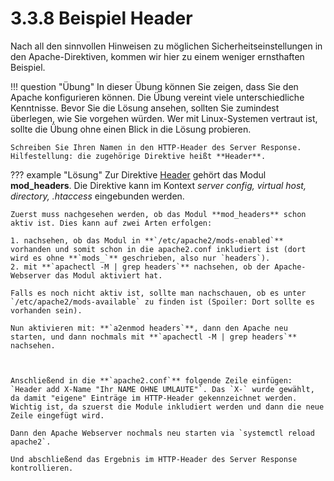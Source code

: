 # 3.3.8 Beispiel Header

Nach all den sinnvollen Hinweisen zu möglichen Sicherheitseinstellungen in den Apache-Direktiven, kommen wir hier zu einem weniger ernsthaften Beispiel.

!!! question "Übung"
    In dieser Übung können Sie zeigen, dass Sie den Apache konfigurieren können. Die Übung vereint viele unterschiedliche Kenntnisse. Bevor Sie die Lösung ansehen, sollten Sie zumindest überlegen, wie Sie vorgehen würden. Wer mit Linux-Systemen vertraut ist, sollte die Übung ohne einen Blick in die Lösung probieren.

    Schreiben Sie Ihren Namen in den HTTP-Header des Server Response. Hilfestellung: die zugehörige Direktive heißt **Header**.

??? example "Lösung"
    Zur Direktive [Header](http://httpd.apache.org/docs/2.4/en/mod/mod_headers.html#header) gehört das Modul **mod_headers**. Die Direktive kann im Kontext *server config, virtual host, directory, .htaccess* eingebunden werden.

    Zuerst muss nachgesehen werden, ob das Modul **mod_headers** schon aktiv ist. Dies kann auf zwei Arten erfolgen:

    1. nachsehen, ob das Modul in **`/etc/apache2/mods-enabled`** vorhanden und somit schon in die apache2.conf inkludiert ist (dort wird es ohne **`mods_`** geschrieben, also nur `headers`).
    2. mit **`apachectl -M | grep headers`** nachsehen, ob der Apache-Webserver das Modul aktiviert hat.

    Falls es noch nicht aktiv ist, sollte man nachschauen, ob es unter `/etc/apache2/mods-available` zu finden ist (Spoiler: Dort sollte es vorhanden sein).

    Nun aktivieren mit: **`a2enmod headers`**, dann den Apache neu starten, und dann nochmals mit **`apachectl -M | grep headers`** nachsehen.



    Anschließend in die **`apache2.conf`** folgende Zeile einfügen: `Header add X-Name "Ihr NAME OHNE UMLAUTE"`. Das `X-` wurde gewählt, da damit "eigene" Einträge im HTTP-Header gekennzeichnet werden. Wichtig ist, da szuerst die Module inkludiert werden und dann die neue Zeile eingefügt wird.

    Dann den Apache Webserver nochmals neu starten via `systemctl reload apache2`.

    Und abschließend das Ergebnis im HTTP-Header des Server Response kontrollieren.

